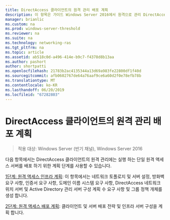 ```yaml
---
title: DirectAccess 클라이언트의 원격 관리 배포 계획
description: 이 항목은 가이드 Windows Server 2016에서 원격으로 관리 DirectAccess 클라이언트의 일부입니다.
manager: brianlic
ms.custom: na
ms.prod: windows-server-threshold
ms.reviewer: na
ms.suite: na
ms.technology: networking-ras
ms.tgt_pltfrm: na
ms.topic: article
ms.assetid: ab518c0d-a496-414e-b9c7-f4378d8b13aa
ms.author: pashort
author: shortpatti
ms.openlocfilehash: 21783b2ac4135344a13d69a983fe22800df1f40d
ms.sourcegitcommit: afb0602767de64a76aaf9ce6a60d2f0e78efb78b
ms.translationtype: MT
ms.contentlocale: ko-KR
ms.lasthandoff: 06/20/2019
ms.locfileid: "67282803"
---
```

# <a name="plan-deployment-for-remote-management-of-directaccess-clients"></a>DirectAccess 클라이언트의 원격 관리 배포 계획

>적용 대상: Windows Server (반기 채널), Windows Server 2016

다음 항목에서는 DirectAccess 클라이언트의 원격 관리에는 실행 하는 단일 원격 액세스 서버를 배포 하기 위한 계획 단계를 사용할 수 있습니다.  
  
[1단계: 원격 액세스 인프라 계획](Step-1-Plan-the-Remote-Access-Infrastructure.md): 이 항목에서는 네트워크 토폴로지 및 서버 설정, 방화벽 요구 사항, 인증서 요구 사항, 도메인 이름 시스템 요구 사항, DirectAccess 네트워크 위치 서버 및 Active Directory 관리 서버 구성 계획 수 요구 사항 및 그룹 정책 개체를 생성 합니다.  
  
[2단계: 원격 액세스 배포 계획](Step-2-Plan-the-Remote-Access-Deployment.md): 클라이언트 및 서버 배포 전략 및 인프라 서버 구성을 계획 합니다.  

  


